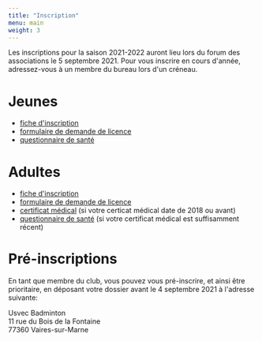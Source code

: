 ```yaml
---
title: "Inscription"
menu: main
weight: 3
---
```


Les inscriptions pour la saison 2021-2022 auront lieu lors du forum des associations le 5 septembre 2021. Pour vous inscrire en cours d'année, adressez-vous à un membre du bureau lors d'un créneau.

# Jeunes

- [fiche d'inscription](/files/jeunes.pdf)
- [formulaire de demande de licence](/files/licence_2021_mineurs.pdf)
- [questionnaire de santé](/files/qs.pdf)

# Adultes

- [fiche d'inscription](/files/adultes.pdf)
- [formulaire de demande de licence](/files/licence_2021_adultes.pdf)
- [certificat médical](/files/certificat.pdf) (si votre certicat médical date de 2018 ou avant)
- [questionnaire de santé](/files/qs.pdf) (si votre certificat médical est suffisamment récent)

# Pré-inscriptions

En tant que membre du club, vous pouvez vous pré-inscrire, et ainsi être prioritaire, en déposant votre dossier avant le 4 septembre 2021 à l'adresse suivante:

Usvec Badminton  
11 rue du Bois de la Fontaine  
77360 Vaires-sur-Marne  
